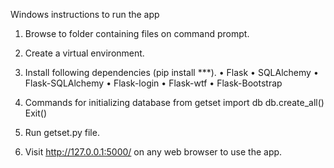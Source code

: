 
Windows instructions to run the app

1) Browse to folder containing files on command prompt.

2) Create a virtual environment.

3) Install following dependencies (pip install ***). 
•	Flask
•	SQLAlchemy
•	Flask-SQLAlchemy
•	Flask-login
•	Flask-wtf
•	Flask-Bootstrap

4) Commands for initializing database
    from getset import db
    db.create_all()
    Exit()
  
5) Run getset.py file.

6) Visit http://127.0.0.1:5000/ on any web browser to use the app.
